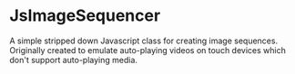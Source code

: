 # JsImageSequencer
A simple stripped down Javascript class for creating image sequences. Originally created to emulate auto-playing videos on touch devices which don't support auto-playing media.

